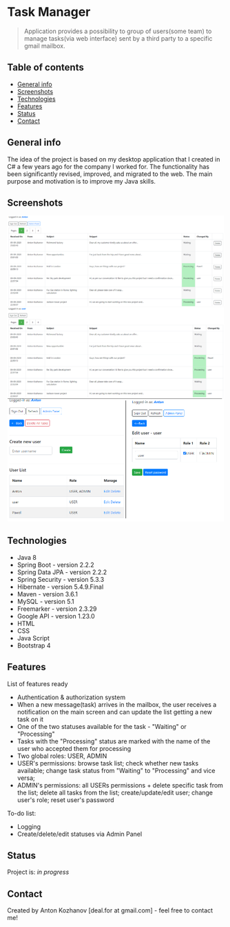 # Task Manager
> Application provides a possibility to group of users(some team) to manage tasks(via web interface) sent by a third party to a specific gmail mailbox.

## Table of contents
* [General info](#general-info)
* [Screenshots](#screenshots)
* [Technologies](#technologies)
* [Features](#features)
* [Status](#status)
* [Contact](#contact)

## General info
The idea of the project is based on my desktop application that I created in C# a few years ago for the company I worked for. The functionality has been significantly revised, improved, and migrated to the web. 
The main purpose and motivation is to improve my Java skills.

## Screenshots
![Main screen - ADMIN](./img/1.png)
![Main screen - USER](./img/2.png)
![Admin Panel](./img/3.png)

## Technologies
* Java 8
* Spring Boot - version 2.2.2
* Spring Data JPA - version 2.2.2
* Spring Security - version 5.3.3
* Hibernate - version 5.4.9.Final
* Maven - version 3.6.1
* MySQL - version 5.1
* Freemarker - version 2.3.29
* Google API - version 1.23.0
* HTML
* CSS
* Java Script
* Bootstrap 4

## Features
List of features ready
* Authentication & authorization system
* When a new message(task) arrives in the mailbox, the user receives a notification on the main screen and can update the list getting a new task on it
* One of the two statuses available for the task - "Waiting" or "Processing"
* Tasks with the "Processing" status are marked with the name of the user who accepted them for processing
* Two global roles: USER, ADMIN
* USER's permissions: browse task list; check whether new tasks available; change task status from "Waiting" to "Processing" and vice versa;
* ADMIN's permissions: all USERs permissions + delete specific task from the list; delete all tasks from the list; create/update/edit user; change user's role; reset user's password

To-do list:
* Logging
* Create/delete/edit statuses via Admin Panel

## Status
Project is: _in progress_

## Contact
Created by Anton Kozhanov [deal.for at gmail.com] - feel free to contact me!
